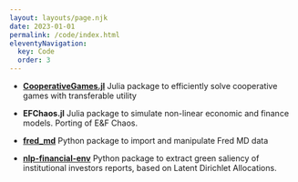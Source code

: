 ```yaml
---
layout: layouts/page.njk
date: 2023-01-01
permalink: /code/index.html
eleventyNavigation:
  key: Code
  order: 3
---
```


- [**CooperativeGames.jl**](https://github.com/NoFishLikeIan/CooperativeGames.jl)
    Julia package to efficiently solve cooperative games with transferable utility

- **EFChaos.jl**
    Julia package to simulate non-linear economic and finance models. Porting of E&F Chaos.

- [**fred_md**](https://github.com/NoFishLikeIan/fred_md)
    Python package to import and manipulate Fred MD data
    
- [**nlp-financial-env**](https://github.com/NoFishLikeIan/nlp-financial-env)
    Python package to extract green saliency of institutional investors reports, based on Latent Dirichlet Allocations.